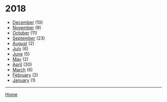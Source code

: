 # 2018

  * [December](./2018-12.md) (10)
  * [November](./2018-11.md) (9)
  * [October](./2018-10.md) (11)
  * [September](./2018-09.md) (23)
  * [August](./2018-08.md) (2)
  * [July](./2018-07.md) (6)
  * [June](./2018-06.md) (5)
  * [May](./2018-05.md) (2)
  * [April](./2018-04.md) (30)
  * [March](./2018-03.md) (6)
  * [February](./2018-02.md) (2)
  * [January](./2018-01.md) (1)

----

[Home](../)
